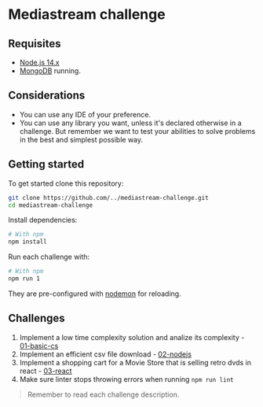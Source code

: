 # Mediastream challenge

## Requisites

* [Node.js 14.x](https://nodejs.org/en/)
* [MongoDB](https://www.mongodb.com/) running.

## Considerations

* You can use any IDE of your preference.
* You can use any library you want, unless it's declared otherwise in a challenge. But remember we want to test your abilities to solve problems in the best and simplest possible way.

## Getting started

To get started clone this repository:

```sh
git clone https://github.com/../mediastream-challenge.git
cd mediastream-challenge
```

Install dependencies:

```sh
# With npm
npm install
```

Run each challenge with:

```sh
# With npm
npm run 1
```

They are pre-configured with [nodemon](https://github.com/remy/nodemon) for reloading.

## Challenges

1) Implement a low time complexity solution and analize its complexity - [01-basic-cs](01-basic-cs)
2) Implement an efficient csv file download - [02-nodejs](02-nodejs)
3) Implement a shopping cart for a Movie Store that is selling retro dvds in react - [03-react](03-react)
4) Make sure linter stops throwing errors when running `npm run lint`

> Remember to read each challenge description.
